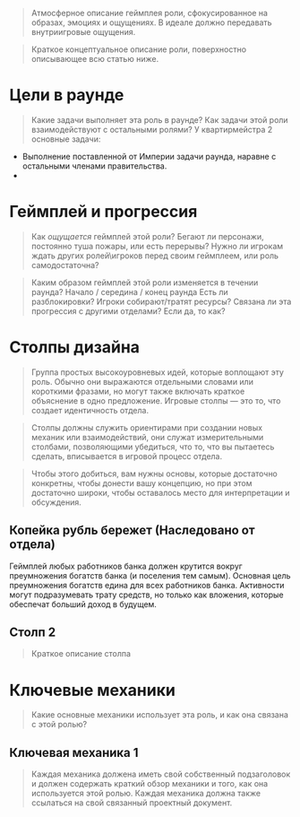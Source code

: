 > Атмосферное описание геймплея роли, сфокусированное на образах, эмоциях и ощущениях. В идеале должно передавать внутриигровые ощущения.


> Краткое концептуальное описание роли, поверхностно описывающее всю статью ниже.

# Цели в раунде
> Какие задачи выполняет эта роль в раунде? Как задачи этой роли взаимодействуют с остальными ролями?
У квартирмейстра 2 основные задачи:
- Выполнение поставленной от Империи задачи раунда, наравне с остальными членами правительства.
- 


# Геймплей и прогрессия
> Как *ощущается* геймплей этой роли? 
Бегают ли персонажи, постоянно туша пожары, или есть перерывы?
Нужно ли игрокам ждать других ролей\игроков перед своим геймплеем, или роль самодостаточна?

> Каким образом геймплей этой роли изменяется в течении раунда?
Начало / середина / конец раунда
Есть ли разблокировки? 
Игроки собирают/тратят ресурсы? 
Связана ли эта прогрессия с другими отделами? Если да, то как?


# Столпы дизайна
> Группа простых высокоуровневых идей, которые воплощают эту роль. 
Обычно они выражаются отдельными словами или короткими фразами, но могут также включать краткое объяснение в одно предложение. 
Игровые столпы — это то, что создает идентичность отдела.

> Столпы должны служить ориентирами при создании новых механик или взаимодействий, 
они служат измерительными столбами, позволяющими убедиться, что то, что вы пытаетесь сделать, 
вписывается в игровой процесс отдела.

> Чтобы этого добиться, вам нужны основы, которые достаточно конкретны, чтобы донести вашу концепцию, 
но при этом достаточно широки, чтобы оставалось место для интерпретации и обсуждения.

## Копейка рубль бережет (Наследовано от отдела)
Геймплей любых работников банка должен крутится вокруг преумножения богатств банка (и поселения тем самым). Основная цель преумножения богатств едина для всех работников банка. Активности могут подразумевать трату средств, но только как вложения, которые обеспечат больший доход в будущем.

## Столп 2
> Краткое описание столпа

# Ключевые механики 
> Какие основные механики использует эта роль, и как она связана с этой ролью?

## Ключевая механика 1
> Каждая механика должена иметь свой собственный подзаголовок и должен содержать краткий обзор механики и того, как она используется этой ролью. 
Каждая механика должна также ссылаться на свой связанный проектный документ.
